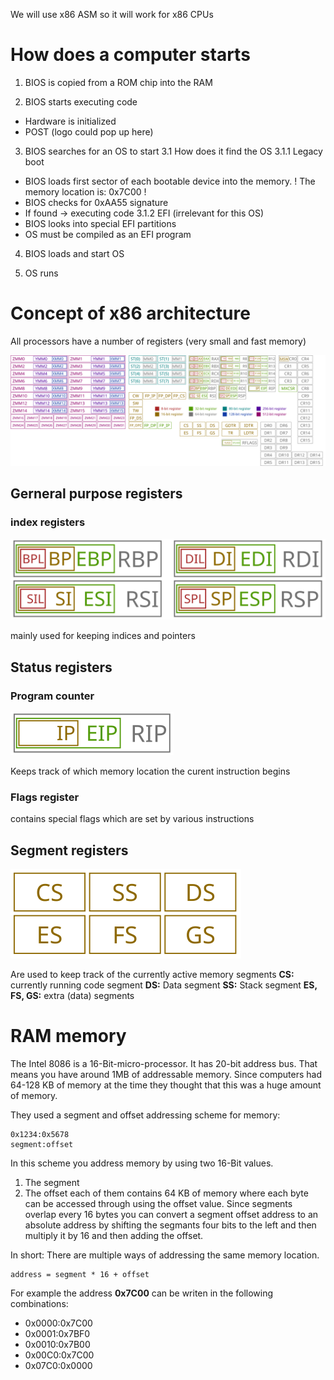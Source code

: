 We will use x86 ASM so it will work for x86 CPUs

# How does a computer starts
1. BIOS is copied from a ROM chip into the RAM

2. BIOS starts executing code
- Hardware is initialized
- POST
(logo could pop up here)

3. BIOS searches for an OS to start
3.1 How does it find the OS
3.1.1 Legacy boot
- BIOS loads first sector of each bootable device into the memory. ! The memory location is: 0x7C00 !
- BIOS checks for 0xAA55 signature
- If found -> executing code
3.1.2 EFI (irrelevant for this OS)
- BIOS looks into special EFI partitions
- OS must be compiled as an EFI program

4. BIOS loads and start OS 

5. OS runs

# Concept of x86 architecture
All processors have a number of registers (very small and fast memory)

![alt x86 architecture](img/x86_architecture.png)

## Gerneral purpose registers
### index registers

![alt index register](img/index_registers.png)

mainly used for keeping indices and pointers

## Status registers 
### Program counter

![alt Status register](img/status_register.png)

Keeps track of which memory location the curent instruction begins

### Flags register

contains special flags which are set by various instructions

## Segment registers

![alt segmemnt register](img/segment_register.png)

Are used to keep track of the currently active memory segments 
**CS:** currently running code segment
**DS:** Data segment 
**SS:** Stack segment
**ES, FS, GS:** extra (data) segments

# RAM memory
The Intel 8086 is a 16-Bit-micro-processor. It has 20-bit address bus. That means you have around 1MB of addressable memory.
Since computers had 64-128 KB of memory at the time they thought that this was a huge amount of memory.

They used a segment and offset addressing scheme for memory:

    0x1234:0x5678
    segment:offset

In this scheme you address memory by using two 16-Bit values.
1. The segment
2. The offset
each of them contains 64 KB of memory where each byte can be accessed through using the offset value.
Since segments overlap every 16 bytes you can convert a segment offset address to an absolute address by shifting the segmants 
four bits to the left and then multiply it by 16 and then adding the offset. 

In short: There are multiple ways of addressing the same memory location.

    address = segment * 16 + offset

For example the address **0x7C00** can be writen in the following combinations:
- 0x0000:0x7C00
- 0x0001:0x7BF0
- 0x0010:0x7B00
- 0x00C0:0x7C00
- 0x07C0:0x0000

